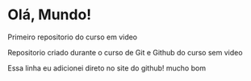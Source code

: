 # Olá, Mundo!
Primeiro repositorio do curso em video

Repositorio criado durante o curso de Git e Github do curso sem video

Essa linha eu adicionei direto no site do github! mucho bom

